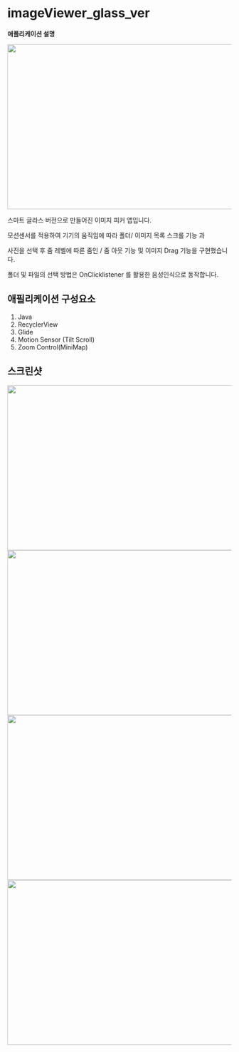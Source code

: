 # imageViewer_glass_ver

**애플리케이션 설명**

<img src="https://user-images.githubusercontent.com/73277521/133895537-92a012b6-d55b-4027-b63d-7d59c95b3672.jpg" width="700" height="370">

스마트 글라스 버전으로 만들어진 이미지 피커 앱입니다. 

모션센서를 적용하여 기기의 움직임에 따라 폴더/ 이미지 목록 스크롤 기능 과 

사진을 선택 후 줌 레벨에 따른 줌인 / 줌 아웃 기능 및 이미지 Drag 기능을 구현했습니다. 

폴더 및 파일의 선택 방법은 OnClicklistener 를 활용한 음성인식으로 동작합니다.

## 애필리케이션 구성요소

1. Java
2. RecyclerView
3. Glide
4. Motion Sensor (Tilt Scroll)
5. Zoom Control(MiniMap)

## 스크린샷

<img src="https://user-images.githubusercontent.com/73277521/133896036-097f11e8-310b-4e28-8106-5a0a0bc1790b.jpg" width="700" height="370">

<img src="https://user-images.githubusercontent.com/73277521/133896037-c3474a6f-69a5-411b-9387-cf7eeff79b65.jpg" width="700" height="370">

<img src="https://user-images.githubusercontent.com/73277521/133896039-5c81eb05-6c7a-4753-a84a-080914d1e84f.jpg" width="700" height="370">

<img src="https://user-images.githubusercontent.com/73277521/133896042-69a49a2f-3a65-4ee7-9690-4ba824fdff76.jpg" width="700" height="370">
